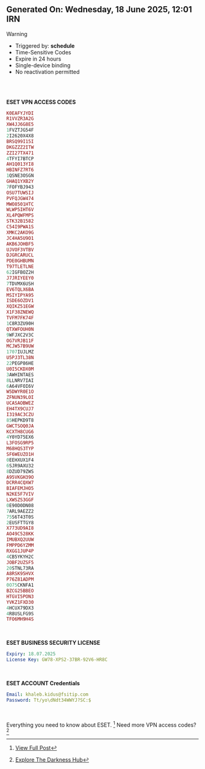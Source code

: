 #
## Generated On: Wednesday, 18 June 2025, 12:01 IRN

> [!WARNING]
>
> - Triggered by: **schedule**
> - Time-Sensitive Codes
> - Expire in 24 hours
> - Single-device binding
> - No reactivation permitted <br><br/>

<br/>

**ESET VPN ACCESS CODES**

```ruby
K0EAFYJYDI
R1VVZR3A2G
XW4JJ6G8E5
1FVZTJG54F
2I2620X4X8
BRSQ99I15I
DKGZZZ2ITW
ZZI27TX471
4TFYI7BTCP
AH1Q013YI8
HBINFZ7RT6
1QSNE3OSGN
GHAQ1YXB2Y
7FOFYBJ943
OSU7TUWSIJ
PVFQJGW474
MWO8501HTC
WLWP5IHT6V
XL4PQWFMPS
STK32B1582
C54I9PWA1S
XMKC2AKO9G
JC4HA5U9O1
AKB6JOHBF5
UJVOF3VTBV
DJGRCARUCL
PDE0GHBUMN
T97TLETLNE
62IGFBOZ2H
J7JRIYEEY0
7TDVMX6USH
EV6TQLX6BA
MSIYIPYA95
ISDE6OZDV1
XQIKZ51EGW
X1F38ZNEWQ
TVFM7FK74F
1C8R3ZU90H
QTXWFOUH0N
9WFJXC2V3C
OG7VRJB11F
MCJW57B9UW
1707IUJLMZ
U5PJ3TL38N
22PEGP86HE
U0I5CKDX0M
3AWHINTAES
8LLNRV7IAI
6A64VFOI6V
W5DWYR0E1O
ZFNUN39LOI
UCASAOBWEZ
EH4TX9CUJ7
I319AC3CZU
85HEPKD9T8
GWCTSOQ0JA
KCXTH8CUG6
4Y0YD75EX6
L3FOSG9RP5
M68HQS3TYP
SF6WEUZO1H
0EEHXUX1F4
6SJR9AXU32
8DZUD79ZWS
A95VKGH39O
DCRR4CQXW7
BIAFEMJHO5
N2KE5F7VIV
LXWSZS3GGF
0E90D0DN08
7ARL9AEZZ2
75S6T43T0S
2EUSFTTGY8
X773UD9AI8
AO49C528KK
IMUBXQ2UUW
FMPPD6YZMM
RXGG1JUP4P
4CB5YKYH2C
JOBF2UZSF5
20STNL73RA
A8RSK95HVX
P76Z81ADPM
0O75CKNFA1
BZCG25BBEO
HTGVI5PON3
YVKZ1FXD30
4HCUX79DX3
4R8USLFG9S
TFO6MH9H4S
```

<br/>

**ESET BUSINESS SECURITY LICENSE**

```yml
Expiry: 18.07.2025
License Key: GW78-XPS2-37BR-92V6-HR8C
```

<br/>

**ESET ACCOUNT Credentials**

```yml
Email: khaleb.kidus@fsitip.com
Password: Tt/yo\dNdt34WWYJ?SC:$
```

<br/>

Everything you need to know about ESET. [^1]
Need more VPN access codes? [^2]


[^1]: [View Full Post](https://t.me/F_NiREvil/2113)
[^2]: [Explore The Darkness Hub](https://t.me/Eset_key_trial)
